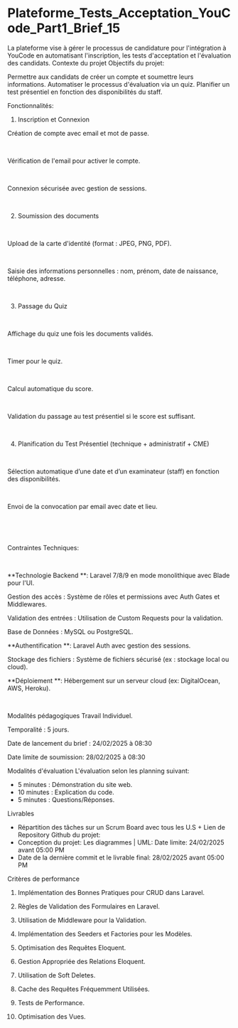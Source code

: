 # Plateforme_Tests_Acceptation_YouCode_Part1_Brief_15
La plateforme vise à gérer le processus de candidature pour l'intégration à YouCode en automatisant l'inscription, les tests d'acceptation et l'évaluation des candidats.
Contexte du projet
Objectifs du projet:

Permettre aux candidats de créer un compte et soumettre leurs informations.
Automatiser le processus d'évaluation via un quiz. Planifier un test présentiel en fonction des disponibilités du staff.

Fonctionnalités:
1. Inscription et Connexion

Création de compte avec email et mot de passe.

​

Vérification de l'email pour activer le compte.

​

Connexion sécurisée avec gestion de sessions.

​

2. Soumission des documents

​

Upload de la carte d'identité (format : JPEG, PNG, PDF).

​

Saisie des informations personnelles : nom, prénom, date de naissance, téléphone, adresse.

​

3. Passage du Quiz

​

Affichage du quiz une fois les documents validés.

​

Timer pour le quiz.

​

Calcul automatique du score.

​

Validation du passage au test présentiel si le score est suffisant.

​

4. Planification du Test Présentiel (technique + administratif + CME)

​

Sélection automatique d’une date et d’un examinateur (staff) en fonction des disponibilités.

​

Envoi de la convocation par email avec date et lieu.

​

​

Contraintes Techniques:

​

**Technologie Backend **: Laravel 7/8/9 en mode monolithique avec Blade pour l'UI.

Gestion des accès : Système de rôles et permissions avec Auth Gates et Middlewares.

Validation des entrées : Utilisation de Custom Requests pour la validation.

Base de Données : MySQL ou PostgreSQL.

**Authentification **: Laravel Auth avec gestion des sessions.

Stockage des fichiers : Système de fichiers sécurisé (ex : stockage local ou cloud).

**Déploiement **: Hébergement sur un serveur cloud (ex: DigitalOcean, AWS, Heroku).

​

Modalités pédagogiques
Travail Individuel.

Temporalité : 5 jours.

Date de lancement du brief : 24/02/2025 à 08:30

Date limite de soumission: 28/02/2025 à 08:30

Modalités d'évaluation
L'évaluation selon les planning suivant:
- 5 minutes : Démonstration du site web. 
- 10 minutes : Explication du code.
- 5 minutes : Questions/Réponses.

Livrables
- Répartition des tâches sur un Scrum Board avec tous les U.S + Lien de Repository Github du projet: 
- Conception du projet: Les diagrammes | UML: Date limite: 24/02/2025 avant  05:00 PM
- Date de la dernière commit et le livrable final: 28/02/2025 avant 05:00 PM

Critères de performance
1. Implémentation des Bonnes Pratiques pour CRUD dans Laravel.

2. Règles de Validation des Formulaires en Laravel.

3. Utilisation de Middleware pour la Validation.

4. Implémentation des Seeders et Factories pour les Modèles.

5. Optimisation des Requêtes Eloquent.

6. Gestion Appropriée des Relations Eloquent.

7. Utilisation de Soft Deletes.

8. Cache des Requêtes Fréquemment Utilisées.

9. Tests de Performance.

10. Optimisation des Vues.
